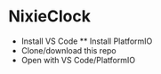 # NixieClock

* Install VS Code
** Install PlatformIO
* Clone/download this repo
* Open with VS Code/PlatformIO
